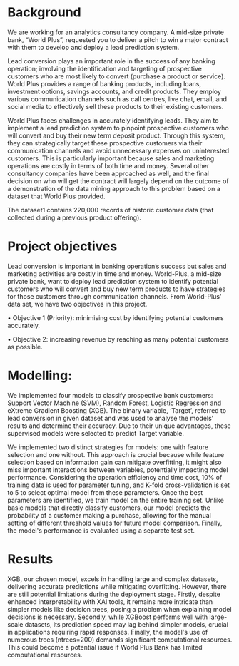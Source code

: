 # Background

We are working for an analytics consultancy company. A mid-size private bank, “World Plus”, requested you to deliver a pitch to win a major contract with them to develop and deploy a lead prediction system.

Lead conversion plays an important role in the success of any banking operation; involving the identification and targeting of prospective customers who are most likely to convert (purchase a product or service). World Plus provides a range of banking products, including loans, investment options, savings accounts, and credit products. They employ various communication channels such as call centres, live chat, email, and social media to effectively sell these products to their existing customers.

World Plus faces challenges in accurately identifying leads. They aim to implement a lead prediction system to pinpoint prospective customers who will convert and buy their new term deposit product. Through this system, they can strategically target these prospective customers via their communication channels and avoid unnecessary expenses on uninterested customers. This is particularly important because sales and marketing operations are costly in terms of both time and money. Several other consultancy companies have been approached as well, and the final decision on who will get the contract will largely depend on the outcome of a demonstration of the data mining approach to this problem based on a dataset that World Plus provided.

The dataset1 contains 220,000 records of historic customer data (that collected during a previous product offering).

# Project objectives
Lead conversion is important in banking operation’s success but sales and marketing activities are costly in time and money. World-Plus, a mid-size private bank, want to deploy lead prediction system to identify potential customers who will convert and buy new term products to have strategies for those customers through communication channels. From World-Plus’ data set, we have two objectives in this project.

• Objective 1 (Priority): minimising cost by identifying potential customers accurately.

• Objective 2: increasing revenue by reaching as many potential customers as possible.

# Modelling: 
We implemented four models to classify prospective bank customers: Support Vector Machine (SVM), Random Forest, Logistic Regression and eXtreme Gradient Boosting (XGB). The binary variable, ‘Target’, referred to lead conversion in given dataset and was used to analyse the models’ results and determine their accuracy. Due to their unique advantages, these supervised models were selected to predict Target variable.

We implemented two distinct strategies for models: one with feature selection and one without. This approach is crucial because while feature selection based on information gain can mitigate overfitting, it might also miss important interactions between variables, potentially impacting model performance. Considering the operation efficiency and time cost, 10% of training data is used for parameter tuning, and K-fold cross-validation is set to 5 to select optimal model from these parameters. Once the best parameters are identified, we train model on the entire training set. Unlike basic models that directly classify customers, our model predicts the probability of a customer making a purchase, allowing for the manual setting of different threshold values for future model comparison. Finally, the model's performance is evaluated using a separate test set.

# Results
XGB, our chosen model, excels in handling large and complex datasets, delivering accurate predictions while mitigating overfitting. However, there are still potential limitations during the deployment stage.
Firstly, despite enhanced interpretability with XAI tools, it remains more intricate than simpler models like decision trees, posing a problem when explaining model decisions is necessary. Secondly, while XGBoost performs well with large-scale datasets, its prediction speed may lag behind simpler models, crucial in applications requiring rapid responses. Finally, the model's use of numerous trees (ntrees=200) demands significant computational resources. This could become a potential issue if World Plus Bank has limited computational resources.


